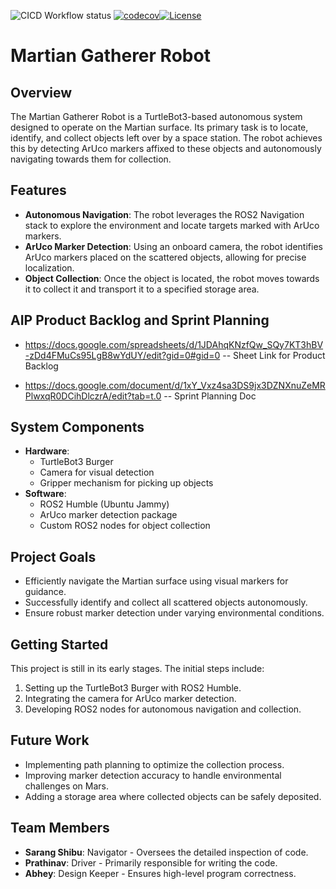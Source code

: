 ![CICD Workflow status](https://github.com/Prathinav-kV/Martian-Gatherer/actions/workflows/run-unit-test-and-upload-codecov.yml/badge.svg) [![codecov](https://codecov.io/gh/Prathinav-kV/Martian-Gatherer/graph/badge.svg?token=5IIV6EXEEV)](https://codecov.io/gh/Prathinav-kV/Martian-Gatherer)[![License](https://img.shields.io/badge/license-MIT-blue.svg)](LICENSE)

# Martian Gatherer Robot

## Overview
The Martian Gatherer Robot is a TurtleBot3-based autonomous system designed to operate on the Martian surface. Its primary task is to locate, identify, and collect objects left over by a space station. The robot achieves this by detecting ArUco markers affixed to these objects and autonomously navigating towards them for collection.

## Features
- **Autonomous Navigation**: The robot leverages the ROS2 Navigation stack to explore the environment and locate targets marked with ArUco markers.
- **ArUco Marker Detection**: Using an onboard camera, the robot identifies ArUco markers placed on the scattered objects, allowing for precise localization.
- **Object Collection**: Once the object is located, the robot moves towards it to collect it and transport it to a specified storage area.

## AIP Product Backlog and Sprint Planning 
- https://docs.google.com/spreadsheets/d/1JDAhqKNzfQw_SQy7KT3hBV-zDd4FMuCs95LgB8wYdUY/edit?gid=0#gid=0 -- Sheet Link for Product Backlog

- https://docs.google.com/document/d/1xY_Vxz4sa3DS9jx3DZNXnuZeMRPlwxqR0DCihDlczrA/edit?tab=t.0 -- Sprint Planning Doc

## System Components
- **Hardware**: 
  - TurtleBot3 Burger
  - Camera for visual detection
  - Gripper mechanism for picking up objects
- **Software**: 
  - ROS2 Humble (Ubuntu Jammy)
  - ArUco marker detection package
  - Custom ROS2 nodes for object collection

## Project Goals
- Efficiently navigate the Martian surface using visual markers for guidance.
- Successfully identify and collect all scattered objects autonomously.
- Ensure robust marker detection under varying environmental conditions.

## Getting Started
This project is still in its early stages. The initial steps include:
1. Setting up the TurtleBot3 Burger with ROS2 Humble.
2. Integrating the camera for ArUco marker detection.
3. Developing ROS2 nodes for autonomous navigation and collection.

## Future Work
- Implementing path planning to optimize the collection process.
- Improving marker detection accuracy to handle environmental challenges on Mars.
- Adding a storage area where collected objects can be safely deposited.

## Team Members
- **Sarang Shibu**: Navigator - Oversees the detailed inspection of code.
- **Prathinav**: Driver - Primarily responsible for writing the code.
- **Abhey**: Design Keeper - Ensures high-level program correctness.
